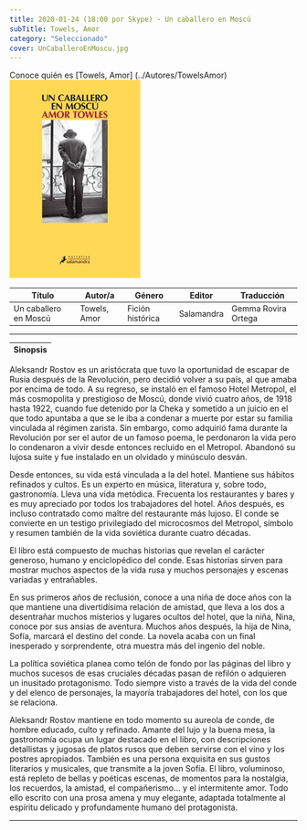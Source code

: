 ```yaml
---
title: 2020-01-24 (18:00 por Skype) - Un caballero en Moscú
subTitle: Towels, Amor
category: "Seleccionado"
cover: UnCaballeroEnMoscu.jpg
---
```

Conoce quién es [Towels, Amor] (../Autores/TowelsAmor)
!["Imagen no encontrada"](UnCaballeroEnMoscu.jpg)

Título | Autor/a | Género | Editor | Traducción |
------ | ------- | ------ | ------ | --------- |
Un caballero en Moscú | Towels, Amor | Fición histórica  | Salamandra | Gemma Rovira Ortega |
***
|Sinopsis|
|--------|
Aleksandr Rostov es un aristócrata que tuvo la oportunidad de escapar de Rusia después de la Revolución, pero decidió volver a su país, al que amaba por encima de todo. A su regreso, se instaló en el famoso Hotel Metropol, el más cosmopolita y prestigioso de Moscú, donde vivió cuatro años, de 1918 hasta 1922, cuando fue detenido por la Cheka y sometido a un juicio en el que todo apuntaba a que se le iba a condenar a muerte por estar su familia vinculada al régimen zarista. Sin embargo, como adquirió fama durante la Revolución por ser el autor de un famoso poema, le perdonaron la vida pero lo condenaron a vivir desde entonces recluido en el Metropol. Abandonó su lujosa suite y fue instalado en un olvidado y minúsculo desván.

Desde entonces, su vida está vinculada a la del hotel. Mantiene sus hábitos refinados y cultos. Es un experto en música, literatura y, sobre todo, gastronomía. Lleva una vida metódica. Frecuenta los restaurantes y bares y es muy apreciado por todos los trabajadores del hotel. Años después, es incluso contratado como maître del restaurante más lujoso. El conde se convierte en un testigo privilegiado del microcosmos del Metropol, símbolo y resumen también de la vida soviética durante cuatro décadas.

El libro está compuesto de muchas historias que revelan el carácter generoso, humano y enciclopédico del conde. Esas historias sirven para mostrar muchos aspectos de la vida rusa y muchos personajes y escenas variadas y entrañables.

En sus primeros años de reclusión, conoce a una niña de doce años con la que mantiene una divertidísima relación de amistad, que lleva a los dos a desentrañar muchos misterios y lugares ocultos del hotel, que la niña, Nina, conoce por sus ansias de aventura. Muchos años después, la hija de Nina, Sofía, marcará el destino del conde. La novela acaba con un final inesperado y sorprendente, otra muestra más del ingenio del noble.

La política soviética planea como telón de fondo por las páginas del libro y muchos sucesos de esas cruciales décadas pasan de refilón o adquieren un inusitado protagonismo. Todo siempre visto a través de la vida del conde y del elenco de personajes, la mayoría trabajadores del hotel, con los que se relaciona.

Aleksandr Rostov mantiene en todo momento su aureola de conde, de hombre educado, culto y refinado. Amante del lujo y la buena mesa, la gastronomía ocupa un lugar destacado en el libro, con descripciones detallistas y jugosas de platos rusos que deben servirse con el vino y los postres apropiados. También es una persona exquisita en sus gustos literarios y musicales, que transmite a la joven Sofía. El libro, voluminoso, está repleto de bellas y poéticas escenas, de momentos para la nostalgia, los recuerdos, la amistad, el compañerismo… y el intermitente amor. Todo ello escrito con una prosa amena y muy elegante, adaptada totalmente al espíritu delicado y profundamente humano del protagonista.
***
